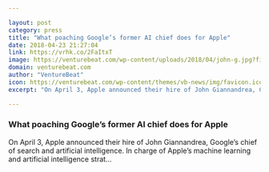 ```yaml
---

layout: post
category: press
title: "What poaching Google’s former AI chief does for Apple"
date: 2018-04-23 21:27:04
link: https://vrhk.co/2FaItxT
image: https://venturebeat.com/wp-content/uploads/2018/04/john-g.jpg?fit=1000%2C667&strip=all
domain: venturebeat.com
author: "VentureBeat"
icon: https://venturebeat.com/wp-content/themes/vb-news/img/favicon.ico
excerpt: "On April 3, Apple announced their hire of John Giannandrea, Google’s chief of search and artificial intelligence. In charge of Apple’s machine learning and artificial intelligence strat…"

---
```


### What poaching Google’s former AI chief does for Apple

On April 3, Apple announced their hire of John Giannandrea, Google’s chief of search and artificial intelligence. In charge of Apple’s machine learning and artificial intelligence strat…